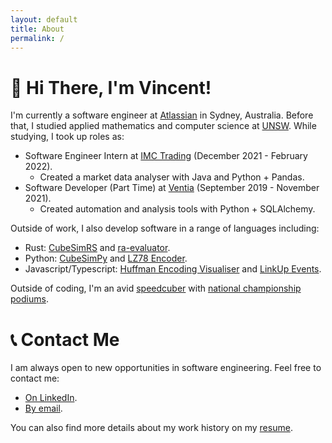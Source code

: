 ```yaml
---
layout: default
title: About
permalink: /
---
```


# 👋 Hi There, I'm Vincent!
I'm currently a software engineer at [Atlassian](https://www.atlassian.com/) in Sydney, Australia. Before that, I studied applied mathematics
and computer science at [UNSW](https://www.unsw.edu.au/). While studying, I took up roles as:
- Software Engineer Intern at [IMC Trading](https://www.imc.com/ap/) (December 2021 - February 2022).
    - Created a market data analyser with Java and Python + Pandas.
- Software Developer (Part Time) at [Ventia](https://www.ventia.com/) (September 2019 - November 2021).
    - Created automation and analysis tools with Python + SQLAlchemy.

Outside of work, I also develop software in a range of languages including:
- Rust: [CubeSimRS](https://github.com/V-Wong/CubeSimRS) and [ra-evaluator](https://github.com/V-Wong/ra-evaluator).
- Python: [CubeSimPy](https://github.com/V-Wong/CubeSim) and [LZ78 Encoder](https://github.com/V-Wong/MATH3411/blob/master/LZ78.py).
- Javascript/Typescript: [Huffman Encoding Visualiser](https://vwong.dev/Huffman-Encoding/) and [LinkUp Events](https://linkupevents.com/).

Outside of coding, I'm an avid [speedcuber](https://www.worldcubeassociation.org/persons/2014WONG08) with [national championship podiums](https://www.worldcubeassociation.org/persons/2014WONG08?tab=championship-podiums).

# 📞 Contact Me
I am always open to new opportunities in software engineering. Feel free to contact me:
- [On LinkedIn](https://www.linkedin.com/in/vincent-wc-wong/).
- [By email](mailto:vincent@vwong.dev).

You can also find more details about my work history on my [resume](https://vwong.dev/attachments/resume.pdf).
